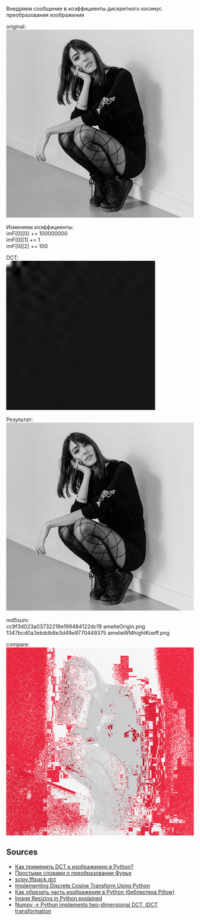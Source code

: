 Внедряем сообщение в коэффициенты дискретного косинус преобразования изображения


original:  
![](https://raw.githubusercontent.com/unton3ton/3.14low/main/trivial_DCT_WM/amelieOrigin.png)


Изменяем коэффициенты:  
imF[0][0] += 100000000  
imF[0][1] += 1  
imF[0][2] += 100 


DCT:  
![](https://raw.githubusercontent.com/unton3ton/3.14low/main/trivial_DCT_WM/DCT_crop_hightKoeff.png)


Результат:  
![](https://raw.githubusercontent.com/unton3ton/3.14low/main/trivial_DCT_WM/amelieWMhightKoeff.png)

md5sum:  
cc9f3d023a03732216e199484122dc19  amelieOrigin.png  
1347bcd0a3ebddb8e3d49e9770449375  amelieWMhightKoeff.png


compare:  
![](https://raw.githubusercontent.com/unton3ton/3.14low/main/trivial_DCT_WM/diffHK.png)


## Sources

* [Как применить DCT к изображению в Python?](https://questu.ru/questions/7110899/)
* [Простыми словами о преобразовании Фурье](https://habr.com/ru/articles/196374/)
* [scipy.fftpack.dct](https://docs.scipy.org/doc/scipy/reference/generated/scipy.fftpack.dct.html)
* [Implementing Discrete Cosine Transform Using Python](https://tesfagabir.github.io/2016/12/04/Implementing-Discrete-Cosine-Transform-Using-Python.html)
* [Как обрезать часть изображения в Python (библиотека Pillow)](https://python-scripts.com/pillow-crop)
* [Image Resizing in Python explained](https://imagekit.io/blog/image-resizing-in-python/)
* [Numpy → Python implements two-dimensional DCT, IDCT transformation](https://www.programmersought.com/article/669010343179/)
